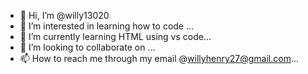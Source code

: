 - 👋 Hi, I’m @willy13020
- 👀 I’m interested in learning how to code ...
- 🌱 I’m currently learning HTML using vs code...
- 💞️ I’m looking to collaborate on ...
- 📫 How to reach me through my email @willyhenry27@gmail.com...

<!---
willy13020/willy13020 is a ✨ special ✨ repository because its `README.md` (this file) appears on your GitHub profile.
You can click the Preview link to take a look at your changes.
--->
